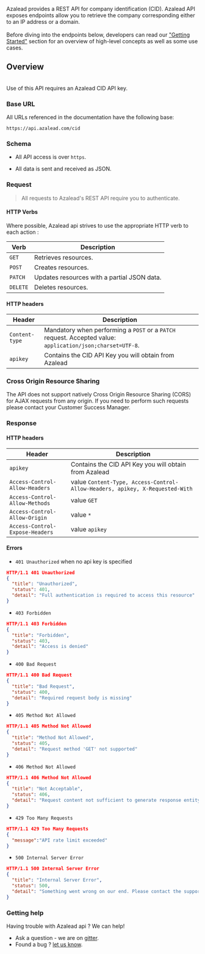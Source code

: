 Azalead provides a REST API for company identification (CID).
Azalead API exposes endpoints allow you to retrieve the company corresponding either to an IP address or a domain.
<br/><br/>
Before diving into the endpoints below, developers can read our <a href="https://developers.azalead.com/rest-api-getting-started" target="_parent">"Getting Started"</a> section for an overview of high-level concepts as well as some use cases.

## Overview

<br/>Use of this API requires an Azalead CID API key.

<span id="api-_-BaseURL"/>

### Base URL

All URLs referenced in the documentation have the following base:

```
https://api.azalead.com/cid
```

<span id="api-_-Schema"/>

### Schema

-   All API access is over `https`.

-   All data is sent and received as JSON.

<span id="api-_-Request"/>

### Request

> All requests to Azalead's REST API require you to authenticate.

#### HTTP Verbs

Where possible, Azalead api strives to use the appropriate HTTP verb to each action :

| **Verb** | **Description**                             |
| -------- | ------------------------------------------- |
| `GET`    | Retrieves resources.                        |
| `POST`   | Creates  resources.                         |
| `PATCH`  | Updates resources with a partial JSON data. |
| `DELETE` | Deletes resources.                          |

#### HTTP headers

| **Header**     | **Description**                                                                                            |
| -------------- | ---------------------------------------------------------------------------------------------------------- |
| `Content-type` | Mandatory when performing a `POST` or a `PATCH` request. Accepted value: `application/json;charset=UTF-8`. |
| `apikey`       | Contains the CID API Key you will obtain from Azalead                                                      |

### Cross Origin Resource Sharing

The API does not support natively Cross Origin Resource Sharing (CORS) for AJAX requests from any origin. If you need to perform such requests please contact your Customer Success Manager.

<span id="api-_-Response"/>

### Response

#### HTTP headers

| **Header**                      | **Description**                                                              |
| ------------------------------- | ---------------------------------------------------------------------------- |
| `apikey`                        | Contains the CID API Key you will obtain from Azalead                        |
| `Access-Control-Allow-Headers`  | value `Content-Type, Access-Control-Allow-Headers, apikey, X-Requested-With` |
| `Access-Control-Allow-Methods`  | value `GET`                                                                  |
| `Access-Control-Allow-Origin`   | value `*`                                                                    |
| `Access-Control-Expose-Headers` | value `apikey`                                                               |

#### Errors

-   `401 Unauthorized` when no api key is specified

```json
HTTP/1.1 401 Unauthorized
{
  "title": "Unauthorized",
  "status": 401,
  "detail": "Full authentication is required to access this resource"
}
```

-   `403 Forbidden`

```json
HTTP/1.1 403 Forbidden
{
  "title": "Forbidden",
  "status": 403,
  "detail": "Access is denied"
}
```

-   `400 Bad Request`

```JSON
HTTP/1.1 400 Bad Request
{
  "title": "Bad Request",
  "status": 400,
  "detail": "Required request body is missing"
}
```

-   `405 Method Not Allowed`

```JSON
HTTP/1.1 405 Method Not Allowed
{
  "title": "Method Not Allowed",
  "status": 405,
  "detail": "Request method 'GET' not supported"
}
```

-   `406 Method Not Allowed`

```JSON
HTTP/1.1 406 Method Not Allowed
{
  "title": "Not Acceptable",
  "status": 406,
  "detail": "Request content not sufficient to generate response entity"
}
```

-   `429 Too Many Requests`

```JSON
HTTP/1.1 429 Too Many Requests
{
  "message":"API rate limit exceeded"
}
```

-   `500 Internal Server Error`

```json
HTTP/1.1 500 Internal Server Error
{
  "title": "Internal Server Error",
  "status": 500,
  "detail": "Something went wrong on our end. Please contact the support."
}
```




<span id="api-_-Help"/>

### Getting help

Having trouble with Azalead api ? We can help!

-   Ask a question - we are on <a href="https://gitter.im/azalead/azalead-api" target="_blank">gitter</a>.
-   Found a bug ?  <a href="https://github.com/Azalead/azalead.github.io/issues" target="_blank">let us know</a>.
